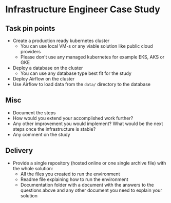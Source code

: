 # Infrastructure Engineer Case Study

## Task pin points

- Create a production ready kubernetes cluster
  - You can use local VM-s or any viable solution like public cloud providers
  - Please don't use any managed kubernetes for example EKS, AKS or GKE
- Deploy a database on the cluster
  - You can use any database type best fit for the study
- Deploy Airflow on the cluster
- Use Airflow to load data from the `data/` directory to the database

## Misc

- Document the steps
- How would you extend your accomplished work further?
- Any other improvement you would implement? What would be the next steps once the infrastructure is stable?
- Any comment on the study

## Delivery

- Provide a single repository (hosted online or one single archive file) with the whole solution:
  - All the files you created to run the environment
  - Readme file explaining how to run the environment
  - Documentation folder with a document with the answers to the questions above and any other document you need to explain your solution
